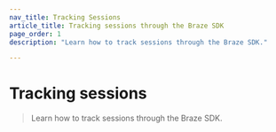 ```yaml
---
nav_title: Tracking Sessions
article_title: Tracking sessions through the Braze SDK
page_order: 1
description: "Learn how to track sessions through the Braze SDK."

---
```


# Tracking sessions

> Learn how to track sessions through the Braze SDK.

